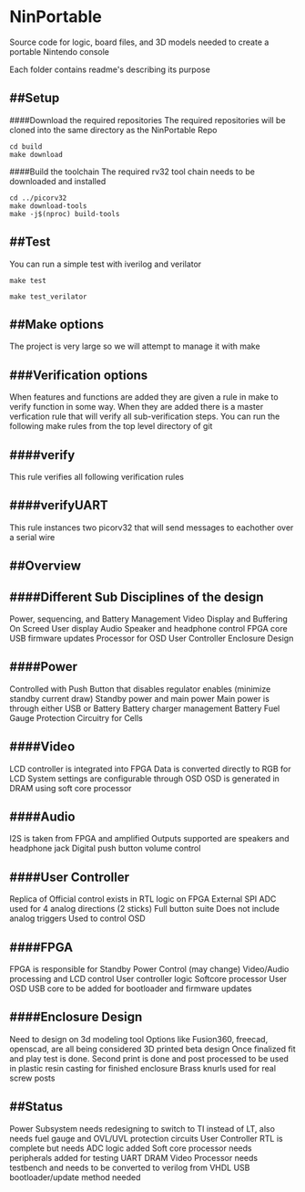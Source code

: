 # NinPortable
Source code for logic, board files, and 3D models needed to create a portable Nintendo console

Each folder contains readme's describing its purpose

##Setup
---------------------------------------
####Download the required repositories
The required repositories will be cloned into the same directory as the NinPortable Repo

	cd build
	make download


####Build the toolchain
The required rv32 tool chain needs to be downloaded and installed

	cd ../picorv32
	make download-tools
	make -j$(nproc) build-tools


##Test
---------------------------------------
You can run a simple test with iverilog and verilator

	make test

	make test_verilator

##Make options
---

The project is very large so we will attempt to manage it with make

###Verification options
---
When features and functions are added they are given a rule in make to verify function in some way. When they are added there is a master verfication rule that will verify all sub-verification steps.
You can run the following make rules from the top level directory of git

####verify
---
This rule verifies all following verification rules

####verifyUART
---
This rule instances two picorv32 that will send messages to eachother over a serial wire


##Overview
---

####Different Sub Disciplines of the design
---
Power, sequencing, and Battery Management
Video Display and Buffering
On Screed User display
Audio Speaker and headphone control
FPGA core
	USB firmware updates
	Processor for OSD
User Controller
Enclosure Design

####Power
---
Controlled with Push Button  that disables regulator enables (minimize standby current draw)
	Standby power and main power
Main power is through either USB or Battery
	Battery charger management
	Battery Fuel Gauge
	Protection Circuitry for Cells

####Video
---
LCD controller is integrated into FPGA
Data is converted directly to RGB for LCD
System settings are configurable through OSD
OSD is generated in DRAM using soft core processor

####Audio
---
I2S is taken from FPGA and amplified
Outputs supported are speakers and headphone jack
Digital push button volume control

####User Controller
---
Replica of Official control exists in RTL logic on FPGA
	External SPI ADC used for 4 analog directions (2 sticks)
Full button suite
	Does not include analog triggers
Used to control OSD

####FPGA
---
FPGA is responsible for
	Standby Power Control (may change)
	Video/Audio processing and LCD control
	User controller logic
	Softcore processor
	User OSD
USB core to be added for bootloader and firmware updates

####Enclosure Design
---
Need to design on 3d modeling tool
Options like Fusion360, freecad, openscad, are all being considered
3D printed beta design
Once finalized fit and play test is done. Second print is done and post processed to be used in plastic resin casting for finished enclosure
Brass knurls used for real screw posts


##Status
---
Power Subsystem needs redesigning to switch to TI instead of LT, also needs fuel gauge and OVL/UVL protection circuits
User Controller RTL is complete but needs ADC logic added
Soft core processor needs peripherals added for testing
	UART
	DRAM
Video Processor needs testbench and needs to be converted to verilog from VHDL
USB bootloader/update method needed